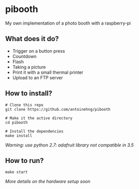 # pibooth
My own implementation of a photo booth with a raspberry-pi

## What does it do?
* Trigger on a button press
* Countdown
* Flash
* Taking a picture
* Print it with a small thermal printer
* Upload to an FTP server


## How to install?
```
# Clone this repo
git clone https://github.com/antoinehng/pibooth

# Make it the active directory
cd pibooth

# Install the dependencies
make install
```

_Warning: use python 2.7: adafruit library not compatible in 3.5_


## How to run?
```
make start
```

_More details on the hardware setup soon_